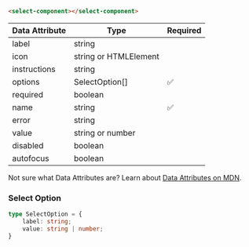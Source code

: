 ```html
<select-component></select-component>
```

| Data Attribute | Type | Required |
| -------------- | ---- | -------- |
| label | string | |
| icon | string or HTMLElement | |
| instructions | string | |
| options | SelectOption[] | ✅ |
| required | boolean | |
| name | string | ✅ |
| error | string | |
| value | string or number | |
| disabled | boolean | |
| autofocus | boolean | |

Not sure what Data Attributes are? Learn about [Data Attributes on MDN](https://developer.mozilla.org/en-US/docs/Web/HTML/Global_attributes/data-*).

### Select Option

```typescript
type SelectOption = {
    label: string;
    value: string | number;
}
```
